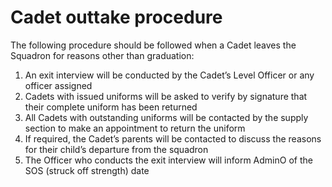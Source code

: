 # Cadet outtake procedure

The following procedure should be followed when a Cadet leaves the Squadron for reasons other than graduation:

1. An exit interview will be conducted by the Cadet’s Level Officer or any officer assigned
2. Cadets with issued uniforms will be asked to verify by signature that their complete uniform has been returned
3. All Cadets with outstanding uniforms will be contacted by the supply section to make an appointment to return the uniform
4. If required, the Cadet’s parents will be contacted to discuss the reasons for their child’s departure from the squadron
5. The Officer who conducts the exit interview will inform AdminO of the SOS \(struck off strength\) date

